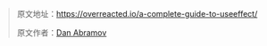> 原文地址：https://overreacted.io/a-complete-guide-to-useeffect/
>
> 原文作者：[Dan Abramov](https://github.com/gaearon) 

